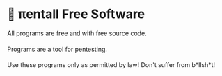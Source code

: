 <h1>👾 πentall Free Software</h1>
  All programs are free and with free source code. <h4></h4>
  Programs are a tool for pentesting.<h4></h4>
 Use these programs only as permitted by law! Don't suffer from b*llsh*t!<h4></h4>
